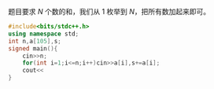 题目要求 $N$ 个数的和，我们从 $1$ 枚举到 $N$，把所有数加起来即可。

```cpp
#include<bits/stdc++.h>
using namespace std;
int n,a[105],s;
signed main(){
    cin>>n;
    for(int i=1;i<=n;i++)cin>>a[i],s+=a[i];
    cout<<
}
```

